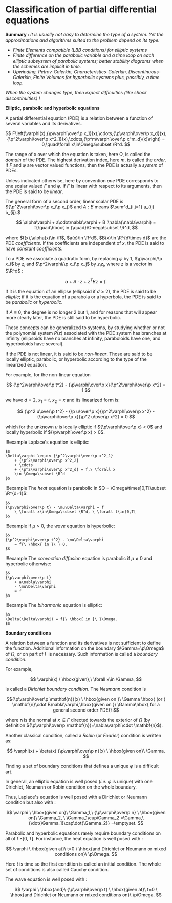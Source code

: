 # Classification of partial differential equations

**Summary :** _It is usually not easy to determine the type of a system. Yet the approximations and algorithms suited to the problem depend on its type:_

* _Finite Elements compatible (LBB conditions) for elliptic systems_
* _Finite difference on the parabolic variable and a time loop on each elliptic subsystem of parabolic systems; better stability diagrams when the schemes are implicit in time._
* _Upwinding, Petrov-Galerkin, Characteristics-Galerkin, Discontinuous-Galerkin, Finite Volumes for hyperbolic systems plus, possibly, a time loop._

_When the system changes type, then expect difficulties (like shock discontinuities) !_

**Elliptic, parabolic and hyperbolic equations**

A partial differential equation (PDE) is a relation between a function of several variables and its derivatives.

$$
F\left(\varphi(x),{\p\varphi\over\p
x_1}(x),\cdots,{\p\varphi\over\p
x_d}(x),{\p^2\varphi\over\p
x^2_1}(x),\cdots,{\p^m\varphi\over\p x^m_d}(x)\right) =
0,\quad\forall x\in\Omega\subset \R^d.
$$

The range of $x$ over which the equation is taken, here $\Omega$, is called the _domain_ of the PDE. The highest derivation index, here $m$, is called the _order_. If $F$ and $\varphi$ are vector valued functions, then the PDE is actually a _system_ of PDEs.

Unless indicated otherwise, here by convention _one_ PDE corresponds to one scalar valued $F$ and $\varphi$. If $F$ is linear with respect to its arguments, then the PDE is said to be _linear_.

The general form of a second order, linear scalar PDE is ${\p^2\varphi\over\p x_i\p x_j}$ and $A:B$ means $\sum^d_{i,j=1} a_{ij} b_{ij}.$

$$
\alpha\varphi + a\cdot\nabla\varphi + B :\nabla(\nabla\varphi) =
f{\quad\hbox{ in }\quad}\Omega\subset \R^d,
$$

where $f(x),\alpha(x)\in \R$, $a(x)\in \R^d$, $B(x)\in \R^{d\times d}$ are the PDE _coefficients_. If the coefficients are independent of $x$, the PDE is said to have _constant coefficients_.

To a PDE we associate a quadratic form, by replacing $\varphi$ by $1$, $\p\varphi/\p x_i$ by $z_i$ and $\p^2\varphi/\p x_i\p x_j$ by $z_i z_j$, where $z$ is a vector in $\R^d$ :

$$
\alpha + A\cdot z + z^T Bz = f.
$$

If it is the equation of an ellipse (ellipsoid if $d \geq 2$), the PDE is said to be _elliptic_; if it is the equation of a parabola or a hyperbola, the PDE is said to
be _parabolic_ or _hyperbolic_.

If $A \equiv 0$, the degree is no longer 2 but 1, and for reasons that will appear more clearly later, the PDE is still said to be hyperbolic.

These concepts can be generalized to systems, by studying whether or not the polynomial system $P(z)$ associated with the PDE system has branches at infinity (ellipsoids have no branches at infinity, paraboloids have one, and hyperboloids have several).

If the PDE is not linear, it is said to be _non-linear_. Those are said to be locally elliptic, parabolic, or hyperbolic according to the type of the linearized equation.

For example, for the non-linear equation

$$
{\p^2\varphi\over\p t^2} - {\p\varphi\over\p x}{\p^2\varphi\over\p x^2} = 1
$$

we have $d=2$, $x_1 = t$, $x_2 = x$ and its linearized form is:

$$
{\p^2 u\over\p t^2} - {\p u\over\p x}{\p^2\varphi\over\p x^2} - {\p\varphi\over\p x}{\p^2 u\over\p x^2} = 0
$$

which for the unknown $u$ is locally elliptic if ${\p\varphi\over\p x} < 0$ and locally hyperbolic if ${\p\varphi\over\p x} > 0$.

!!!example
	Laplace's equation is elliptic:

	$$
	\Delta\varphi \equiv {\p^2\varphi\over\p x^2_1}
		+ {\p^2\varphi\over\p x^2_2}
		+ \cdots
		+ {\p^2\varphi\over\p x^2_d} = f,\ \forall x
		\in \Omega\subset \R^d
	$$

!!!example
	The _heat_ equation is parabolic in $Q = \Omega\times]0,T[\subset \R^{d+1}$:

	$$
	{\p\varphi\over\p t} - \mu\Delta\varphi = f
		\ \forall x\in\Omega\subset \R^d, \ \forall t\in]0,T[
	$$

!!!example
	If $\mu>0$, the _wave_ equation is hyperbolic:

	$$
	{\p^2\varphi\over\p t^2} - \mu\Delta\varphi
		= f{\ \hbox{ in }\ } Q.
	$$

!!!example
	The _convection diffusion_ equation is parabolic if $\mu \neq 0$ and hyperbolic otherwise:

	$$
	{\p\varphi\over\p t}
		+ a\nabla\varphi
		- \mu\Delta\varphi
		= f
	$$

!!!example
	The _biharmonic_ equation is elliptic:

	$$
	\Delta(\Delta\varphi) = f{\ \hbox{ in }\ }\Omega.
	$$

**Boundary conditions**

A relation between a function and its derivatives is not sufficient to define the function. Additional information on the boundary $\Gamma=\p\Omega$ of $\Omega$, or on part of $\Gamma$ is necessary. Such information is called a _boundary condition_.

For example,

$$
\varphi(x) \ \hbox{given},\ \forall x\in \Gamma,
$$

is called a _Dirichlet boundary condition_.
The _Neumann_ condition is

$${\p\varphi\over\p \mathbf{n}}(x) \ \hbox{given on }\
\Gamma \hbox{ (or } \mathbf{n}\cdot B\nabla\varphi,\hbox{given on }\
\Gamma\hbox{ for a general second order PDE)}
$$

where $\mathbf{n}$ is the normal at $x\in\Gamma$ directed towards the exterior of $\Omega$ (by definition ${\p\varphi\over\p \mathbf{n}}=\nabla\varphi\cdot \mathbf{n}$).

Another classical condition, called a _Robin_ (or _Fourier_) condition is written as:

$$
\varphi(x) + \beta(x) {\p\varphi\over\p n}(x) \ \hbox{given on}\ \Gamma.
$$

Finding a set of boundary conditions that defines a unique $\varphi$ is a difficult art.

In general, an elliptic equation is well posed (_i.e._ $\varphi$ is unique) with one Dirichlet, Neumann or Robin condition on the whole boundary.

Thus, Laplace's equation is well posed with a Dirichlet or Neumann condition but also with :

$$
\varphi \ \hbox{given on}\ \Gamma_1,\ {\p\varphi\over\p n} \ \hbox{given on}\ \Gamma_2, \ \Gamma_1\cup\Gamma_2 =\Gamma,\ {\dot{\Gamma_1}\cap\dot{\Gamma_2}} =\emptyset.
$$

Parabolic and hyperbolic equations rarely require boundary conditions on all of $\Gamma\times]0,T[$. For instance, the heat equation is well posed with :

$$
\varphi \ \hbox{given at}\ t=0 \ \hbox{and Dirichlet or Neumann or mixed conditions on}\
\p\Omega.
$$

Here $t$ is time so the first condition is called an initial condition. The whole set of conditions is also called Cauchy condition.

The wave equation is well posed with :

$$
\varphi \ \hbox{and}\ {\p\varphi\over\p t} \
\hbox{given at}\ t=0
\ \hbox{and Dirichlet or Neumann or mixed conditions on}\
\p\Omega.
$$
